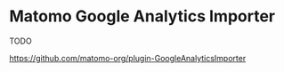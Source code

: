 # Matomo Google Analytics Importer

TODO

https://github.com/matomo-org/plugin-GoogleAnalyticsImporter
